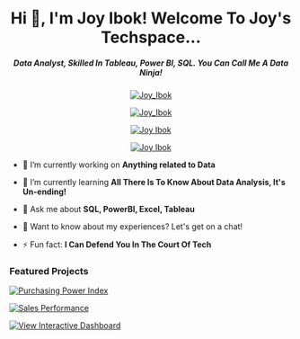 <h1 align="center"> Hi 👋, I'm Joy Ibok! Welcome To Joy's Techspace...</h1>
<h5 align="center"> Data Analyst, Skilled In Tableau, Power BI, SQL. You Can Call Me A Data Ninja!</h5>


<p align="center"> <a href=" https://www.linkedin.com/in/joythetechsis"><img src="https://img.shields.io/badge/-Connect With Me-blue?logo=linkedin&style=for-the-badge" alt="Joy_Ibok" /></a> </p>
<p align="center"> <a href="https://twitter.com/joymanjii" target="blank"><img src="https://img.shields.io/badge/-Follow Me On Twitter!-white?logo=twitter&style=for-the-badge" alt="Joy_Ibok" /></a> </p>
<p align="center"> <a href="https://instagram.com/joythetechsis"><img src="https://img.shields.io/badge/-Follow Me On Instagram-white?logo=instagram&style=for-the-badge" alt="Joy Ibok" /></a> </p>
<p align="center"> <a href="https://joys-techspace.github.io/portfolio_webpage/#"><img src="https://img.shields.io/badge/-View My Porfolio Website-white?logo=earth&style=for-the-badge" alt="Joy Ibok" /></a> </p>


- 🔭 I’m currently working on **Anything related to Data**

- 🌱 I’m currently learning **All There Is To Know About Data Analysis, It's Un-ending!**

- 💬 Ask me about **SQL, PowerBI, Excel, Tableau**

- 📄 Want to know about my experiences? Let's get on a chat!

- ⚡ Fun fact: **I Can Defend You In The Court Of Tech**


<h3 align="left">Featured Projects</h3>
<p align="left"> <p>
<p align="left"> <a href="https://public.tableau.com/views/PurchasingPowerIndex-ImaginativeCo_/Dashboard1?:language=en-US&:display_count=n&:origin=viz_share_link"><img src="https://img.shields.io/badge/-Purchasing_Power_Index-black?logo=tableau&style=for-the-badge" alt="Purchasing Power Index"/></a>


<p align="left"> <a href="https://github.com/Joys-techspace/Preliminary-Portfolio"><img src="https://img.shields.io/badge/-Sales_Performance-black?logo=github&style=for-the-badge" alt="Sales Performance"/></a>


 <p align="left"> <a href="https://app.powerbi.com/links/pX4W9KecCH?ctid=85bcb713-dd68-4340-bab2-256c7eefa737&pbi_source=linkShare"><img src="https://img.shields.io/badge/-View_Interactive_Dashboard-black?logo=powerbi&style=for-the-badge" alt="View Interactive Dashboard"/></a>

